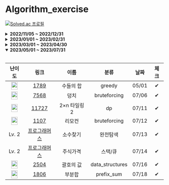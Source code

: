 # Algorithm_exercise

[![Solved.ac 프로필](http://mazassumnida.wtf/api/v2/generate_badge?boj=hsj5972)](https://solved.ac/profile/hsj5972)

<details markdown="1">
<summary><strong>2022/11/05 ~ 2022/12/31</strong></summary>

<br>

<div align="center">

| 난이도 |          링크          |      이름       |   분류    | 날짜  | 체크 |
| :------------------------------------: | :----------: | :-------------: | :----------: | :---: | :---: |
| <img src="https://d2gd6pc034wcta.cloudfront.net/tier/3.svg" width="20px" height="25px"></img> | [1085] |   직사각형에서 탈출   |    수학    | 11/05 |  ✔   |
| <img src="https://d2gd6pc034wcta.cloudfront.net/tier/4.svg" width="20px" height="25px"></img> | [2750] |   수 정렬하기   |    정렬    | 11/30 |  ✔   |
| <img src="https://d2gd6pc034wcta.cloudfront.net/tier/4.svg" width="20px" height="25px"></img> | [2587] |   대표값 2   |    정렬    | 12/01 |  ✔   |
| <img src="https://d2gd6pc034wcta.cloudfront.net/tier/4.svg" width="20px" height="25px"></img> | [10870] |   피보나치 수 5   |    재귀    | 12/02 |  ✔   |
| <img src="https://d2gd6pc034wcta.cloudfront.net/tier/4.svg" width="20px" height="25px"></img> | [25305] |   커트라인   |    정렬    | 12/03 |  ✔   |
| <img src="https://d2gd6pc034wcta.cloudfront.net/tier/6.svg" width="20px" height="25px"></img> | [2751] |   수 정렬하기 2   |    정렬    | 12/04 |  ✔   |
| <img src="https://d2gd6pc034wcta.cloudfront.net/tier/4.svg" width="20px" height="25px"></img> | [25501] |   재귀의 귀재   |    재귀    | 12/07 |  ✔   |
| <img src="https://d2gd6pc034wcta.cloudfront.net/tier/5.svg" width="20px" height="25px"></img> | [24416] |   피보나치 수 1   |    DP    | 12/08 |  ✔   |
| <img src="https://d2gd6pc034wcta.cloudfront.net/tier/8.svg" width="20px" height="25px"></img> | [11726] |   2 x N 타일링   |    DP    | 12/09 |  ✔   |
| <img src="https://d2gd6pc034wcta.cloudfront.net/tier/8.svg" width="20px" height="25px"></img> | [9461] |   파도반 수열   |    DP    | 12/10 |  ✔   |
| <img src="https://d2gd6pc034wcta.cloudfront.net/tier/10.svg" width="20px" height="25px"></img> | [1926] |   그림   |    BFS    | 12/13 |  ✔   |
| <img src="https://d2gd6pc034wcta.cloudfront.net/tier/9.svg" width="20px" height="25px"></img> | [9184] |   신나는 함수 실행   |    DP    | 12/14 |  ✔   |
| <img src="https://d2gd6pc034wcta.cloudfront.net/tier/10.svg" width="20px" height="25px"></img> | [2178] |   미로 탐색   |    BFS    | 12/15 |  ✔   |
| <img src="https://d2gd6pc034wcta.cloudfront.net/tier/8.svg" width="20px" height="25px"></img> | [2606] |   바이러스   |    BFS    | 12/15 |  ✔   |
| <img src="https://d2gd6pc034wcta.cloudfront.net/tier/10.svg" width="20px" height="25px"></img> | [2667] |   단지번호 붙이기   |    BFS    | 12/16 |  ✔   |
| <img src="https://d2gd6pc034wcta.cloudfront.net/tier/9.svg" width="20px" height="25px"></img> | [1260] |   DFS 와 BFS   |    BFS, DFS    | 12/16 |  ✔   |
| <img src="https://d2gd6pc034wcta.cloudfront.net/tier/10.svg" width="20px" height="25px"></img> | [2667] |   단지번호 붙이기   |    DFS    | 12/17 |  ✔   |
| <img src="https://d2gd6pc034wcta.cloudfront.net/tier/9.svg" width="20px" height="25px"></img> | [1012] |   유기농 배추   |    DFS    | 12/18 |  ✔   |
| <img src="https://d2gd6pc034wcta.cloudfront.net/tier/8.svg" width="20px" height="25px"></img> | [15649] |   N과 M 1   |    백트래킹    | 12/19 |  ✔   |
| <img src="https://d2gd6pc034wcta.cloudfront.net/tier/8.svg" width="20px" height="25px"></img> | [15650] |   N과 M 2   |    백트래킹    | 12/20 |  ✔   |
| <img src="https://d2gd6pc034wcta.cloudfront.net/tier/12.svg" width="20px" height="25px"></img> | [9663] |   N-Queen   |    백트래킹    | 12/21 |  ✔   |
| <img src="https://d2gd6pc034wcta.cloudfront.net/tier/10.svg" width="20px" height="25px"></img> | [14888] |   연산자 끼워넣기   |    백트래킹    | 12/22 |  ✔   |
| <img src="https://d2gd6pc034wcta.cloudfront.net/tier/8.svg" width="20px" height="25px"></img> | [15651] |   N과 M 3   |    백트래킹    | 12/23 |  ✔   |
| <img src="https://d2gd6pc034wcta.cloudfront.net/tier/8.svg" width="20px" height="25px"></img> | [15652] |   N과 M 4   |    백트래킹    | 12/24 |  ✔   |
| <img src="https://d2gd6pc034wcta.cloudfront.net/tier/11.svg" width="20px" height="25px"></img> | [14503] |   로봇청소기   |    시뮬레이션    | 12/25 |  ✔   |
| <img src="https://d2gd6pc034wcta.cloudfront.net/tier/8.svg" width="20px" height="25px"></img> | [1966] |   프린터 큐   |    시뮬레이션    | 12/26 |  ✔   |
| <img src="https://static.solved.ac/tier_small/12.svg" width="20px" height="25px"></img> | [3190] |   뱀   |    시뮬레이션    | 12/27 |  ✔   |
| <img src="https://d2gd6pc034wcta.cloudfront.net/tier/13.svg" width="20px" height="25px"></img> | [16236] |   아기상어   |    시뮬레이션    | 12/28 |  ✔   |
| <img src="https://d2gd6pc034wcta.cloudfront.net/tier/7.svg" width="20px" height="25px"></img> | [1920] |   수 찾기   |    이분탐색    | 12/29 |  ✔   |
| <img src="https://d2gd6pc034wcta.cloudfront.net/tier/7.svg" width="20px" height="25px"></img> | [11047] |   동전 0   |    그리디    | 12/31 |  ✔   |

[1085]: https://www.acmicpc.net/problem/1085
[2750]: https://www.acmicpc.net/problem/2750
[2587]: https://www.acmicpc.net/problem/2587
[10870]: https://www.acmicpc.net/problem/10870
[25305]: https://www.acmicpc.net/problem/25305
[2751]: https://www.acmicpc.net/problem/2751
[25501]: https://www.acmicpc.net/problem/25501
[24416]: https://www.acmicpc.net/problem/24416
[11726]: https://www.acmicpc.net/problem/11726
[9461]: https://www.acmicpc.net/problem/9461
[1926]: https://www.acmicpc.net/problem/1926
[9184]: https://www.acmicpc.net/problem/9184
[2178]: https://www.acmicpc.net/problem/2178
[2606]: https://www.acmicpc.net/problem/2606
[2667]: https://www.acmicpc.net/problem/2667
[1260]: https://www.acmicpc.net/problem/1260
[1012]: https://www.acmicpc.net/problem/1012
[15649]: https://www.acmicpc.net/problem/15649
[15650]: https://www.acmicpc.net/problem/15650
[9663]: https://www.acmicpc.net/problem/9663
[14888]: https://www.acmicpc.net/problem/14888
[15651]: https://www.acmicpc.net/problem/15651
[15652]: https://www.acmicpc.net/problem/15652
[14503]: https://www.acmicpc.net/problem/14503
[1966]: https://www.acmicpc.net/problem/1966
[3190]: https://www.acmicpc.net/problem/3190
[16236]: https://www.acmicpc.net/problem/16236
[1920]: https://www.acmicpc.net/problem/1920
[11047]: https://www.acmicpc.net/problem/11047

</div>

</details>

<details markdown="1">
<summary><strong>2023/01/01 ~ 2023/02/31</strong></summary>

<br>

<div align="center">

| 난이도 |          링크          |      이름       |   분류    | 날짜  | 체크 |
| :------------------------------------: | :----------: | :-------------: | :----------: | :---: | :---: |
| <img src="https://d2gd6pc034wcta.cloudfront.net/tier/7.svg" width="20px" height="25px"></img> | [11399] |   ATM   |    그리디    | 01/01 |  ✔   |
| <img src="https://d2gd6pc034wcta.cloudfront.net/tier/10.svg" width="20px" height="25px"></img> | [1931] |   회의실 배정   |    그리디    | 01/02 |  ✔   |
| <img src="https://static.solved.ac/tier_small/7.svg" width="20px" height="25px"></img> | [1026] |   보물   |    그리디    | 01/05 |  ✔   |
| <img src="https://d2gd6pc034wcta.cloudfront.net/tier/8.svg" width="20px" height="25px"></img> | [1463] |   1로 만들기   |    DP    | 01/06 |  ✔   |
| <img src="https://d2gd6pc034wcta.cloudfront.net/tier/8.svg" width="20px" height="25px"></img> | [9095] |   1,2,3 더하기   |    DP    | 01/07 |  ✔   |
| <img src="https://d2gd6pc034wcta.cloudfront.net/tier/8.svg" width="20px" height="25px"></img> | [1003] |   피보나치 함수   |    DP    | 01/09 |  ✔   |
| <img src="https://d2gd6pc034wcta.cloudfront.net/tier/10.svg" width="20px" height="25px"></img> | [1149] |   RGB 거리   |    DP    | 01/11 |  ✔   |
| <img src="https://d2gd6pc034wcta.cloudfront.net/tier/8.svg" width="20px" height="25px"></img> | [2579] |   계단 오르기   |    DP    | 01/12 |  ✔   |
| <img src="https://static.solved.ac/tier_small/11.svg" width="20px" height="25px"></img> | [2293] |   동전1   |    DP    | 02/02 |  ✔   |
| <img src="https://d2gd6pc034wcta.cloudfront.net/tier/11.svg" width="20px" height="25px"></img> | [9084] |   동전   |    DP    | 02/03 |  ✔   |
| <img src="https://d2gd6pc034wcta.cloudfront.net/tier/8.svg" width="20px" height="25px"></img> | [2108] |   통계학   |    정렬    | 02/04 |  ✔   |
| <img src="https://d2gd6pc034wcta.cloudfront.net/tier/11.svg" width="20px" height="25px"></img> | [12865] |   평범한 배낭   |    DP    | 02/06 |  ✔   |
| <img src="https://d2gd6pc034wcta.cloudfront.net/tier/11.svg" width="20px" height="25px"></img> | [7576] |   토마토   |    BFS    | 02/07 |  ✔   |
| <img src="https://d2gd6pc034wcta.cloudfront.net/tier/10.svg" width="20px" height="25px"></img> | [1697] |   숨바꼭질   |    BFS    | 02/22 |  ✔   |
| <img src="https://d2gd6pc034wcta.cloudfront.net/tier/9.svg" width="20px" height="25px"></img> | [11724] |   연결요소의 개수   |    BFS    | 02/23 |  ✔   |

[11399]: https://www.acmicpc.net/problem/11399
[1931]: https://www.acmicpc.net/problem/1931
[1026]: https://www.acmicpc.net/problem/1026
[1463]: https://www.acmicpc.net/problem/1463
[9095]: https://www.acmicpc.net/problem/9095
[1003]: https://www.acmicpc.net/problem/1003
[1149]: https://www.acmicpc.net/problem/1149
[2579]: https://www.acmicpc.net/problem/2579
[2293]: https://www.acmicpc.net/problem/2293
[9084]: https://www.acmicpc.net/problem/9084
[2108]: https://www.acmicpc.net/problem/2108
[12865]: https://www.acmicpc.net/problem/12865
[7576]: https://www.acmicpc.net/problem/7576
[1697]: https://www.acmicpc.net/problem/1697
[11724]: https://www.acmicpc.net/problem/11724

</div>

</details>


<details markdown="1">
<summary><strong>2023/03/01 ~ 2023/04/30</strong></summary>

<br>

<div align="center">

| 난이도 |          링크          |      이름       |   분류    | 날짜  | 체크 |
| :------------------------------------: | :----------: | :-------------: | :----------: | :---: | :---: |
| <img src="https://d2gd6pc034wcta.cloudfront.net/tier/10.svg" width="20px" height="25px"></img> | [2468] |   안전 영역   |    BFS    | 03/03 |  ✔   |
| <img src="https://d2gd6pc034wcta.cloudfront.net/tier/12.svg" width="20px" height="25px"></img> | [14502] |   연구소   |    BFS    | 03/16 |  ✔   |
| <img src="https://d2gd6pc034wcta.cloudfront.net/tier/11.svg" width="20px" height="25px"></img> | [10026] |   적록색약   |    BFS    | 04/04 |  ✔   |
| <img src="https://d2gd6pc034wcta.cloudfront.net/tier/9.svg" width="20px" height="25px"></img> | [14889] |   스타트와 링크   |    백트래킹    | 04/18 |  ✔   |
| <img src="https://d2gd6pc034wcta.cloudfront.net/tier/11.svg" width="20px" height="25px"></img> | [14889] |   치킨 배달   |    백트래킹    | 04/19 |  ✔   |
| <img src="https://d2gd6pc034wcta.cloudfront.net/tier/9.svg" width="20px" height="25px"></img> | [1182] |   부분수열의 합   |    백트래킹    | 04/21 |  ✔   |
| <img src="https://static.solved.ac/tier_small/11.svg" width="20px" height="25px"></img> | [1759][1759] | 암호 만들기 | backtracking | 04/22 |  ✔   |
| <img src="https://static.solved.ac/tier_small/9.svg" width="20px" height="25px"></img> | [6603][6603] | 로또 | backtracking | 04/24 |  ✔   |
| <img src="https://static.solved.ac/tier_small/21.svg" width="20px" height="25px"></img> | [18185][18185] | 라면 사기 (Small) | greedy | 04/25 |  ✔   |
| <img src="https://static.solved.ac/tier_small/9.svg" width="20px" height="25px"></img> | [1541][1541] | 잃어버린 괄호 | greedy | 04/26 |  ✔   |
| <img src="https://static.solved.ac/tier_small/7.svg" width="20px" height="25px"></img> | [1026][1026] | 보물 | greedy | 04/27 |  ✔   |
| <img src="https://static.solved.ac/tier_small/4.svg" width="20px" height="25px"></img> | [5585][5585] | 거스름돈 | greedy | 04/28 |  ✔   |
| <img src="https://static.solved.ac/tier_small/7.svg" width="20px" height="25px"></img> | [2217][2217] | 로프 | greedy | 04/29 |  ✔   |


[2468]: https://www.acmicpc.net/problem/2468
[14502]: https://www.acmicpc.net/problem/14502
[10026]: https://www.acmicpc.net/problem/10026
[14889]: https://www.acmicpc.net/problem/14889
[1182]: https://www.acmicpc.net/problem/1182
[1759]: https://www.acmicpc.net/problem/1759
[6603]: https://www.acmicpc.net/problem/6603
[18185]: https://www.acmicpc.net/problem/18185
[1541]: https://www.acmicpc.net/problem/1541
[1026]: https://www.acmicpc.net/problem/1026
[5585]: https://www.acmicpc.net/problem/5585
[2217]: https://www.acmicpc.net/problem/2217


</div>

</details>


<details open markdown="1">
<summary><strong>2023/05/01 ~ 2023/07/31</strong></summary>

<br>

<div align="center">

| 난이도 |          링크          |      이름       |   분류    | 날짜  | 체크 |
| :------------------------------------: | :----------: | :-------------: | :----------: | :---: | :---: |
| <img src="https://static.solved.ac/tier_small/6.svg" width="20px" height="25px"></img> | [1789][1789] | 수들의 합 | greedy | 05/01 |  ✔   |
| <img src="https://static.solved.ac/tier_small/6.svg" width="20px" height="25px"></img> | [7568][7568] | 덩치 | bruteforcing | 07/06 |  ✔   |
| <img src="https://static.solved.ac/tier_small/8.svg" width="20px" height="25px"></img> | [11727][11727] | 2×n 타일링 2 | dp | 07/11 |  ✔   |
| <img src="https://static.solved.ac/tier_small/11.svg" width="20px" height="25px"></img> | [1107][1107] | 리모컨 | bruteforcing | 07/12 |  ✔   |
| Lv. 2 | [프로그래머스][42839p] | 소수찾기 | 완전탐색 | 07/13 |  ✔   |
| Lv. 2 | [프로그래머스][42584p] | 주식가격 | 스택/큐 | 07/14 |  ✔   |
| <img src="https://static.solved.ac/tier_small/10.svg" width="20px" height="25px"></img> | [2504][2504] | 괄호의 값 | data_structures | 07/16 |  ✔   |
| <img src="https://static.solved.ac/tier_small/12.svg" width="20px" height="25px"></img> | [1806][1806] | 부분합 | prefix_sum | 07/18 |  ✔   |
<!-- new -->

[1789]: https://www.acmicpc.net/problem/1789
[7568]: https://www.acmicpc.net/problem/7568
[11727]: https://www.acmicpc.net/problem/11727
[1107]: https://www.acmicpc.net/problem/1107
[42839p]: https://school.programmers.co.kr/learn/courses/30/lessons/42839
[42584p]: https://school.programmers.co.kr/learn/courses/30/lessons/42584
[2504]: https://www.acmicpc.net/problem/2504
[1806]: https://www.acmicpc.net/problem/1806
<!-- new-link -->

</div>

</details>
